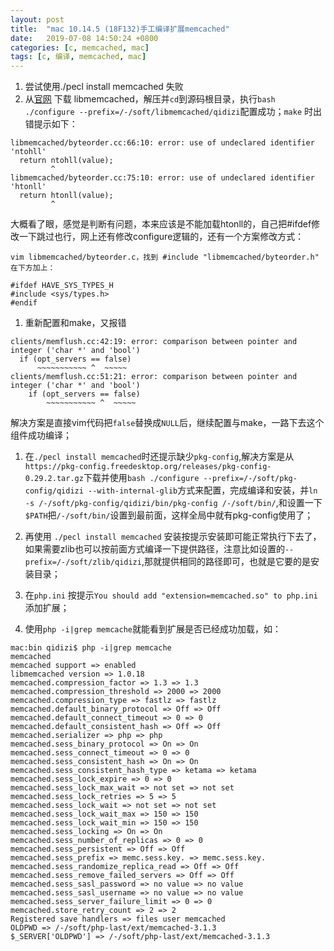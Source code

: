 ```yaml
---
layout: post
title:  "mac 10.14.5 (18F132)手工编译扩展memcached"
date:   2019-07-08 14:50:24 +0800
categories: [c, memcached, mac]
tags: [c, 编译, memcached, mac]
---
```



1. 尝试使用./pecl install memcached 失败     
1. 从[官网](https://launchpad.net/libmemcached/+download) 下载 libmemcached，解压并`cd`到源码根目录，执行`bash ./configure --prefix=/-/soft/libmemcached/qidizi`配置成功；`make` 时出错提示如下：    

```
libmemcached/byteorder.cc:66:10: error: use of undeclared identifier 'ntohll'
  return ntohll(value);
         ^
libmemcached/byteorder.cc:75:10: error: use of undeclared identifier 'htonll'
  return htonll(value);
         ^

```

大概看了眼，感觉是判断有问题，本来应该是不能加载htonll的，自己把#ifdef修改一下跳过也行，网上还有修改configure逻辑的，还有一个方案修改方式：  

```
vim libmemcached/byteorder.c，找到 #include "libmemcached/byteorder.h" 在下方加上：  

#ifdef HAVE_SYS_TYPES_H
#include <sys/types.h>
#endif
```

1. 重新配置和make，又报错 

```
clients/memflush.cc:42:19: error: comparison between pointer and integer ('char *' and 'bool')
  if (opt_servers == false)
      ~~~~~~~~~~~ ^  ~~~~~
clients/memflush.cc:51:21: error: comparison between pointer and integer ('char *' and 'bool')
    if (opt_servers == false)
        ~~~~~~~~~~~ ^  ~~~~~
```   

解决方案是直接vim代码把`false`替换成`NULL`后，继续配置与make，一路下去这个组件成功编译；

1. 在`./pecl install memcached`时还提示缺少`pkg-config`,解决方案是从`https://pkg-config.freedesktop.org/releases/pkg-config-0.29.2.tar.gz`下载并使用`bash ./configure --prefix=/-/soft/pkg-config/qidizi --with-internal-glib`方式来配置，完成编译和安装，并`ln -s /-/soft/pkg-config/qidizi/bin/pkg-config /-/soft/bin/`,和设置一下`$PATH`把`/-/soft/bin/`设置到最前面，这样全局中就有pkg-config使用了；  

1. 再使用 `./pecl install memcached` 安装按提示安装即可能正常执行下去了，如果需要zlib也可以按前面方式编译一下提供路径，注意比如设置的`--prefix=/-/soft/zlib/qidizi`,那就提供相同的路径即可，也就是它要的是安装目录；  

1. 在`php.ini` 按提示`You should add "extension=memcached.so" to php.ini`添加扩展；  
1. 使用`php -i|grep memcache`就能看到扩展是否已经成功加载，如：   

```
mac:bin qidizi$ php -i|grep memcache
memcached
memcached support => enabled
libmemcached version => 1.0.18
memcached.compression_factor => 1.3 => 1.3
memcached.compression_threshold => 2000 => 2000
memcached.compression_type => fastlz => fastlz
memcached.default_binary_protocol => Off => Off
memcached.default_connect_timeout => 0 => 0
memcached.default_consistent_hash => Off => Off
memcached.serializer => php => php
memcached.sess_binary_protocol => On => On
memcached.sess_connect_timeout => 0 => 0
memcached.sess_consistent_hash => On => On
memcached.sess_consistent_hash_type => ketama => ketama
memcached.sess_lock_expire => 0 => 0
memcached.sess_lock_max_wait => not set => not set
memcached.sess_lock_retries => 5 => 5
memcached.sess_lock_wait => not set => not set
memcached.sess_lock_wait_max => 150 => 150
memcached.sess_lock_wait_min => 150 => 150
memcached.sess_locking => On => On
memcached.sess_number_of_replicas => 0 => 0
memcached.sess_persistent => Off => Off
memcached.sess_prefix => memc.sess.key. => memc.sess.key.
memcached.sess_randomize_replica_read => Off => Off
memcached.sess_remove_failed_servers => Off => Off
memcached.sess_sasl_password => no value => no value
memcached.sess_sasl_username => no value => no value
memcached.sess_server_failure_limit => 0 => 0
memcached.store_retry_count => 2 => 2
Registered save handlers => files user memcached 
OLDPWD => /-/soft/php-last/ext/memcached-3.1.3
$_SERVER['OLDPWD'] => /-/soft/php-last/ext/memcached-3.1.3

```
   


